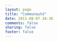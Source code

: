 ```yaml
---
layout: page
title: "Communauté"
date: 2011-08-07 16:36
comments: false
sharing: false
footer: false
---
```

